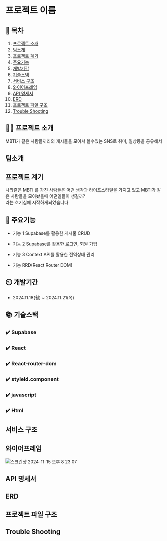 # 프로젝트 이름

## 📖 목차
1. [프로젝트 소개](#프로젝트-소개)
2. [팀소개](#팀소개)
3. [프로젝트 계기](#프로젝트-계기)
4. [주요기능](#주요기능)
5. [개발기간](#개발기간)
6. [기술스택](#기술스택)
7. [서비스 구조](#서비스-구조)
8. [와이어프레임](#와이어프레임)
9. [API 명세서](#API-명세서)
10. [ERD](#ERD)
11. [프로젝트 파일 구조](#프로젝트-파일-구조)
12. [Trouble Shooting](#trouble-shooting)
    
## 👨‍🏫 프로젝트 소개
  MBTI가  같은 사람들끼리의 게시물을 모아서 볼수있는 SNS로 취미, 일상등을 공유해서 
## 팀소개


## 프로젝트 계기
나와같은 MBTI 를 가진 사람들은 어떤 생각과 라이프스타일을 가지고 있고 MBTI가 같은 사람들을 모아놨을때 어떤일들이 생길까?  
라는 호기심에 시작하게되었습니다 

## 💜 주요기능

- 기능 1 Supabase를 활용한 게시물  CRUD

- 기능 2 Supabase를 활용한 로그인, 회원 가입

- 기능 3 Context API를 활용한 전역상태 관리

- 기능 RRD(React Router DOM) 


## ⏲️ 개발기간
- 2024.11.18(월) ~ 2024.11.21(목)

## 📚️ 기술스택

### ✔️ Supabase 

### ✔️ React 

### ✔️ React-router-dom

### ✔️ styleld.component 

### ✔️ javascript

### ✔️  Html 

## 서비스 구조
 


## 와이어프레임


![스크린샷 2024-11-15 오후 8 23 07](https://github.com/user-attachments/assets/61c4e5cf-9cad-4fdd-9c59-331f5174d542)


## API 명세서


## ERD


## 프로젝트 파일 구조




## Trouble Shooting
